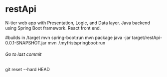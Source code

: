 # restApi
N-tier web app with Presentation, Logic, and Data layer.
Java backend using Spring Boot framework.
React front end.


#builds in /target
mvn spring-boot:run
mvn package
java -jar target/restApi-0.0.1-SNAPSHOT.jar
mvn .\myfristspringboot\:run

###### Go to last commit
git reset --hard HEAD